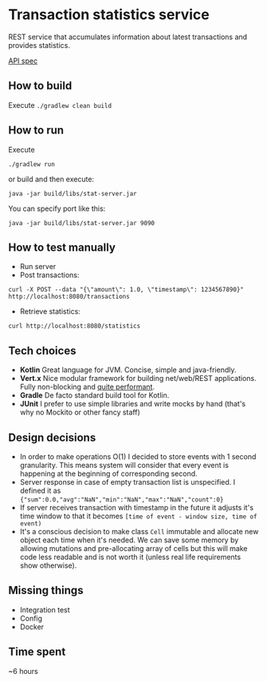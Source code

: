 Transaction statistics service
=
REST service that accumulates information about latest transactions and provides statistics.

[API spec](src/main/resources/api.yaml)  

How to build
-
Execute `./gradlew clean build`

How to run
-
Execute 

```
./gradlew run
```

or build and then execute:

```
java -jar build/libs/stat-server.jar
``` 
You can specify port like this: 
```
java -jar build/libs/stat-server.jar 9090
``` 

How to test manually
-
* Run server
* Post transactions:
```
curl -X POST --data "{\"amount\": 1.0, \"timestamp\": 1234567890}" http://localhost:8080/transactions
```
* Retrieve statistics:
```
curl http://localhost:8080/statistics
```


Tech choices
-
* **Kotlin**
Great language for JVM. Concise, simple and java-friendly. 
* **Vert.x** 
Nice modular framework for building net/web/REST applications. Fully non-blocking and [quite performant](https://www.techempower.com/benchmarks/#section=data-r14&hw=ph&test=json&f=zffh7j-zik0zj-zik0zj-zik0zj-zik0zj-zijbpb-9zldr).
* **Gradle** 
De facto standard build tool for Kotlin.  
* **JUnit**
I prefer to use simple libraries and write mocks by hand (that's why no Mockito or other fancy staff)

Design decisions
-
* In order to make operations O(1) I decided to store events with 1 second granularity. 
This means system will consider that every event is happening at the beginning of corresponding second.
* Server response in case of empty transaction list is unspecified. I defined it as
`{"sum":0.0,"avg":"NaN","min":"NaN","max":"NaN","count":0}`  
* If server receives transaction with timestamp in the future it adjusts it's time window
to that it becomes `[time of event - window size, time of event)`   
* It's a conscious decision to make class `Cell` immutable and allocate new object each time 
 when it's needed. We can save some memory by allowing mutations and pre-allocating array of cells
 but this will make code less readable and is not worth it (unless real life requirements show otherwise).

Missing things
-
* Integration test
* Config
* Docker

Time spent
-
~6 hours
